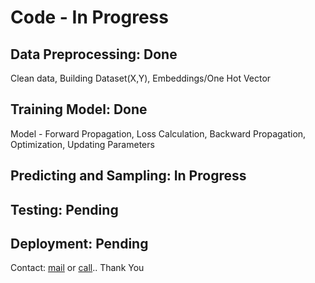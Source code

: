 # Code - In Progress

## Data Preprocessing: Done
Clean data, Building Dataset(X,Y), Embeddings/One Hot Vector
## Training Model: Done
Model - Forward Propagation, Loss Calculation, Backward Propagation, Optimization, Updating Parameters
## Predicting and Sampling: In Progress
## Testing: Pending
## Deployment: Pending

Contact: [mail](krishnarajule3@gmail.com) or [call](9886917391).. Thank You
